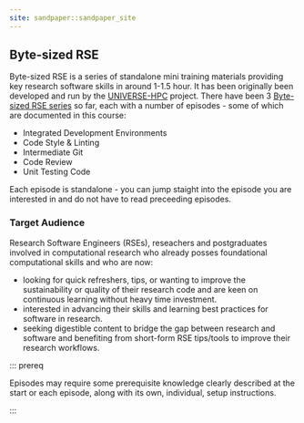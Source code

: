 ```yaml
---
site: sandpaper::sandpaper_site
---
```


## Byte-sized RSE

Byte-sized RSE is a series of standalone mini training materials providing key research software skills in around 1-1.5 hour. It has been originally been developed and run by the [UNIVERSE-HPC](https://www.universe-hpc.ac.uk/) project. There have been 3 [Byte-sized RSE series](https://www.universe-hpc.ac.uk/events/byte-sized-rse/) so far, each with a number of episodes - some of which are documented in this course:

- Integrated Development Environments
- Code Style & Linting
- Intermediate Git
- Code Review
- Unit Testing Code

Each episode is standalone - you can jump staight into the episode you are interested in and do not have to read preceeding episodes.

### Target Audience

Research Software Engineers (RSEs), reseachers and postgraduates involved in computational research who already posses foundational computational skills and who are now:

- looking for quick refreshers, tips, or wanting to improve the sustainability or quality of their research code and are keen on continuous learning without heavy time investment.
- interested in advancing their skills and learning best practices for software in research.
- seeking digestible content to bridge the gap between research and software and benefiting from short-form RSE tips/tools to improve their research workflows.

::: prereq

Episodes may require some prerequisite knowledge clearly described at the start or each episode, along with its own, individual, setup instructions.

:::

